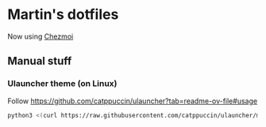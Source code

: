 # Martin's dotfiles

Now using [Chezmoi](https://www.chezmoi.io/)

## Manual stuff

### Ulauncher theme (on Linux)

Follow <https://github.com/catppuccin/ulauncher?tab=readme-ov-file#usage>

```sh
python3 <(curl https://raw.githubusercontent.com/catppuccin/ulauncher/main/install.py -fsSL) --flavor frappe
```
